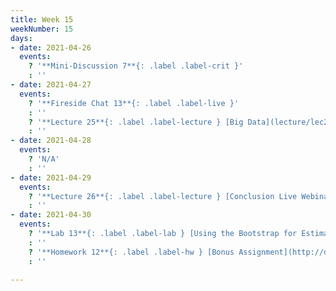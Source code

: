 ```yaml
---
title: Week 15
weekNumber: 15
days:
- date: 2021-04-26
  events:
    ? '**Mini-Discussion 7**{: .label .label-crit }'
    : ''
- date: 2021-04-27
  events:
    ? '**Fireside Chat 13**{: .label .label-live }'
    : ''
    ? '**Lecture 25**{: .label .label-lecture } [Big Data](lecture/lec25)'
    : ''
- date: 2021-04-28
  events:
    ? 'N/A'
    : ''
- date: 2021-04-29
  events:
    ? '**Lecture 26**{: .label .label-lecture } [Conclusion Live Webinar](https://berkeley.zoom.us/j/99980560875) ([slides](https://docs.google.com/presentation/d/19XyJt7ohunAZW3qI-Fa-QvRSe4nOdSUrGr1WHfqRzdE/edit#slide=id.gd3a1fa94f3_0_434))'
    : ''
- date: 2021-04-30
  events:
    ? '**Lab 13**{: .label .label-lab } [Using the Bootstrap for Estimation](https://data100.datahub.berkeley.edu/hub/user-redirect/git-pull?repo=https%3A%2F%2Fgithub.com%2FDS-100%2Fsp21&urlpath=tree%2Fsp21%2Flab%2Flab13&branch=main) (due May 6)'
    : ''
    ? '**Homework 12**{: .label .label-hw } [Bonus Assignment](http://data100.datahub.berkeley.edu/hub/user-redirect/git-sync?repo=https://github.com/DS-100/sp21&urlpath=tree/sp21/hw/hw12&branch=main) (due May 6)'
    : ''

---
```


